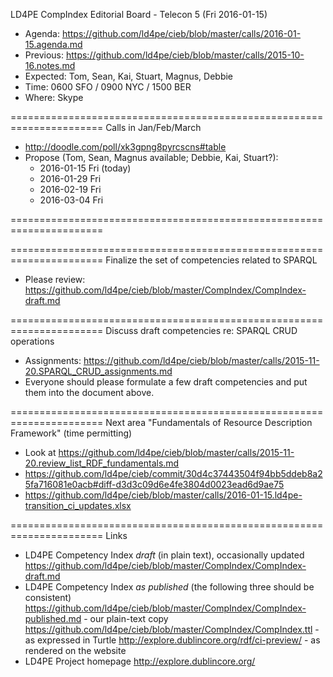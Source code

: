 LD4PE CompIndex Editorial Board - Telecon 5 (Fri 2016-01-15)

* Agenda:   https://github.com/ld4pe/cieb/blob/master/calls/2016-01-15.agenda.md
* Previous: https://github.com/ld4pe/cieb/blob/master/calls/2015-10-16.notes.md
* Expected: Tom, Sean, Kai, Stuart, Magnus, Debbie
* Time:     0600 SFO / 0900 NYC / 1500 BER
* Where:    Skype

======================================================================
Calls in Jan/Feb/March

* http://doodle.com/poll/xk3gpng8pyrcscns#table
* Propose (Tom, Sean, Magnus available; Debbie, Kai, Stuart?):
  * 2016-01-15 Fri (today)
  * 2016-01-29 Fri 
  * 2016-02-19 Fri 
  * 2016-03-04 Fri 

======================================================================


======================================================================
Finalize the set of competencies related to SPARQL

* Please review: https://github.com/ld4pe/cieb/blob/master/CompIndex/CompIndex-draft.md

======================================================================
Discuss draft competencies re: SPARQL CRUD operations

* Assignments: https://github.com/ld4pe/cieb/blob/master/calls/2015-11-20.SPARQL_CRUD_assignments.md
* Everyone should please formulate a few draft competencies and put them into the document above.

======================================================================
Next area "Fundamentals of Resource Description Framework" (time permitting)

* Look at https://github.com/ld4pe/cieb/blob/master/calls/2015-11-20.review_list_RDF_fundamentals.md
* https://github.com/ld4pe/cieb/commit/30d4c37443504f94bb5ddeb8a25fa716081e0acb#diff-d3d3c09d6e4fe3804d0023ead6d9ae75
* https://github.com/ld4pe/cieb/blob/master/calls/2016-01-15.ld4pe-transition_ci_updates.xlsx

======================================================================
Links

-  LD4PE Competency Index *draft* (in plain text), occasionally updated
   https://github.com/ld4pe/cieb/blob/master/CompIndex/CompIndex-draft.md
-  LD4PE Competency Index *as published* (the following three should be consistent)
   https://github.com/ld4pe/cieb/blob/master/CompIndex/CompIndex-published.md - our plain-text copy
   https://github.com/ld4pe/cieb/blob/master/CompIndex/CompIndex.ttl - as expressed in Turtle
   http://explore.dublincore.org/rdf/ci-preview/ - as rendered on the website
-  LD4PE Project homepage
   http://explore.dublincore.org/
